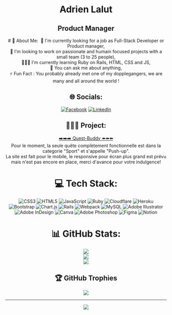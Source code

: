 <div align="center">
<h1> Adrien Lalut </h1>
<h2>Product Manager <br></h2>
# 💫 About Me:
 🚀 I'm currently looking for a job as Full-Stack Developer or Product manager,<br>🧬 I'm looking to work on passionate and humain focused projects with a small team (3 to 25 people), <br>👨🏼‍💻 I'm currently learning Ruby on Rails, HTML, CSS and JS,<br>💬 You can ask me about anything, <br>⚡️ Fun Fact : You probably already met one of my dopplegangers, we are many and all around the world !


## 🌐 Socials:
[![Facebook](https://img.shields.io/badge/Facebook-%231877F2.svg?logo=Facebook&logoColor=white)](https://www.facebook.com/adrien.lalut) [![LinkedIn](https://img.shields.io/badge/LinkedIn-%230077B5.svg?logo=linkedin&logoColor=white)](https://www.linkedin.com/in/adrien-lalut/) 

## 👨🏼‍💻 Project:
  [➡️➡️➡️  Quest-Buddy  ⬅️⬅️⬅️](https://pacific-hollows-51027.herokuapp.com/)<br>
  Pour le moment, la seule quête complètement fonctionnelle est dans la categorie "Sport" et s'appelle "Push-up".<br>
  La site est fait pour le mobile, le responsive pour écran plus grand est prévu mais n'est pas encore en place, merci d'avance pour votre indulgence!<br>
  
# 💻 Tech Stack:
![CSS3](https://img.shields.io/badge/css3-%231572B6.svg?style=flat&logo=css3&logoColor=white) ![HTML5](https://img.shields.io/badge/html5-%23E34F26.svg?style=flat&logo=html5&logoColor=white) ![JavaScript](https://img.shields.io/badge/javascript-%23323330.svg?style=flat&logo=javascript&logoColor=%23F7DF1E) ![Ruby](https://img.shields.io/badge/ruby-%23CC342D.svg?style=flat&logo=ruby&logoColor=white) ![Cloudflare](https://img.shields.io/badge/Cloudflare-F38020?style=flat&logo=Cloudflare&logoColor=white) ![Heroku](https://img.shields.io/badge/heroku-%23430098.svg?style=flat&logo=heroku&logoColor=white) ![Bootstrap](https://img.shields.io/badge/bootstrap-%23563D7C.svg?style=flat&logo=bootstrap&logoColor=white) ![Chart.js](https://img.shields.io/badge/chart.js-F5788D.svg?style=flat&logo=chart.js&logoColor=white) ![Rails](https://img.shields.io/badge/rails-%23CC0000.svg?style=flat&logo=ruby-on-rails&logoColor=white) ![Webpack](https://img.shields.io/badge/webpack-%238DD6F9.svg?style=flat&logo=webpack&logoColor=black) ![MySQL](https://img.shields.io/badge/mysql-%2300f.svg?style=flat&logo=mysql&logoColor=white) ![Adobe Illustrator](https://img.shields.io/badge/adobeillustrator-%23FF9A00.svg?style=flat&logo=adobeillustrator&logoColor=white) ![Adobe InDesign](https://img.shields.io/badge/Adobe%20InDesign-49021F?style=flat&logo=adobeindesign&logoColor=white) ![Canva](https://img.shields.io/badge/Canva-%2300C4CC.svg?style=flat&logo=Canva&logoColor=white) ![Adobe Photoshop](https://img.shields.io/badge/adobephotoshop-%2331A8FF.svg?style=flat&logo=adobephotoshop&logoColor=white) 	![Figma](https://img.shields.io/badge/figma-%23F24E1E.svg?style=flat&logo=figma&logoColor=white) ![Notion](https://img.shields.io/badge/Notion-%23000000.svg?style=flat&logo=notion&logoColor=white)
# 📊 GitHub Stats:
![](https://github-readme-stats.vercel.app/api?username=Dridry-dev&theme=highcontrast&hide_border=false&include_all_commits=true&count_private=true)<br/>
![](https://github-readme-streak-stats.herokuapp.com/?user=Dridry-dev&theme=highcontrast&hide_border=false)<br/>
![](https://github-readme-stats.vercel.app/api/top-langs/?username=Dridry-dev&theme=highcontrast&hide_border=false&include_all_commits=true&count_private=true&layout=compact)

## 🏆 GitHub Trophies
![](https://github-profile-trophy.vercel.app/?username=Dridry-dev&theme=gruvbox&no-frame=true&no-bg=true&margin-w=4)

---
[![](https://visitcount.itsvg.in/api?id=Dridry-dev&icon=9&color=2)](https://visitcount.itsvg.in)

<!-- Proudly created with GPRM ( https://gprm.itsvg.in ) -->
</div>
